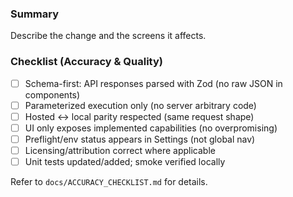 ### Summary

Describe the change and the screens it affects.

### Checklist (Accuracy & Quality)

- [ ] Schema-first: API responses parsed with Zod (no raw JSON in components)
- [ ] Parameterized execution only (no server arbitrary code)
- [ ] Hosted ↔ local parity respected (same request shape)
- [ ] UI only exposes implemented capabilities (no overpromising)
- [ ] Preflight/env status appears in Settings (not global nav)
- [ ] Licensing/attribution correct where applicable
- [ ] Unit tests updated/added; smoke verified locally

Refer to `docs/ACCURACY_CHECKLIST.md` for details.

